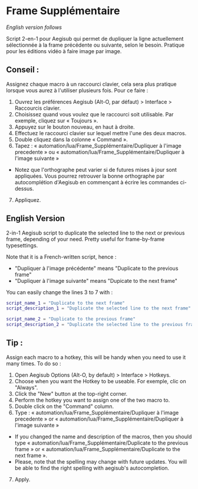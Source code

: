 # Frame Supplémentaire
*English version follows*

 Script 2-en-1 pour Aegisub qui permet de dupliquer la ligne actuellement sélectionnée à la frame précédente ou suivante, selon le besoin. Pratique pour les éditions vidéo à faire image par image.

## Conseil : 
Assignez chaque macro à un raccourci clavier, cela sera plus pratique lorsque vous aurez à l'utiliser plusieurs fois.
Pour ce faire :
1. Ouvrez les préférences Aegisub (Alt-O, par défaut) > Interface > Raccourcis clavier.
2. Choisissez quand vous voulez que le raccourci soit utilisable. Par exemple, cliquez sur « Toujours ».
3. Appuyez sur le bouton nouveau, en haut à droite.
4. Effectuez le raccourci clavier sur lequel mettre l'une des deux macros.
5. Double cliquez dans la colonne « Command ».
6. Tapez : « automation/lua/Frame_Supplémentaire/Dupliquer à l'image precedente » ou « automation/lua/Frame_Supplémentaire/Dupliquer à l'image suivante »
  - Notez que l'orthographe peut varier si de futures mises à jour sont appliquées. Vous pourrez retrouver la bonne orthographe par autocomplétion d'Aegisub en commençant à écrire les commandes ci-dessus.
7. Appliquez.

## English Version

2-in-1 Aegisub script to duplicate the selected line to the next or previous frame, depending of your need. Pretty useful for frame-by-frame typesettings.

Note that it is a French-written script, hence :
- "Dupliquer à l'image précédente" means "Duplicate to the previous frame"
- "Dupliquer à l'image suivante" means "Dupicate to the next frame"

You can easily change the lines 3 to 7 with :
```lua
script_name_1 = "Duplicate to the next frame"
script_description_1 = "Duplicate the selected line to the next frame"

script_name_2 = "Duplicate to the previous frame"
script_description_2 = "Duplicate the selected line to the previous frame"
```

## Tip :
Assign each macro to a hotkey, this will be handy when you need to use it many times.
To do so :
1. Open Aegisub Options (Alt-O, by default) > Interface > Hotkeys.
2. Choose when you want the Hotkey to be useable. For exemple, clic on "Always".
3. Click the "New" button at the top-right corner.
4. Perform the hotkey you want to assign one of the two macro to.
5. Double click on the "Command" column.
6. Type : « automation/lua/Frame_Supplémentaire/Dupliquer à l'image precedente » or « automation/lua/Frame_Supplémentaire/Dupliquer à l'image suivante »
  - If you changed the name and description of the macros, then you should type « automation/lua/Frame_Supplémentaire/Duplicate to the previous frame » or « automation/lua/Frame_Supplémentaire/Duplicate to the next frame ».
  - Please, note that the spelling may change with future updates. You will be able to find the right spelling with aegisub's autocompletion.
7. Apply.
